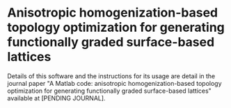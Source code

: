 # Anisotropic homogenization-based topology optimization for generating functionally graded surface-based lattices

Details of this software and the instructions for its usage are detail in the journal paper "A Matlab code: anisotropic homogenization-based topology optimization for generating functionally graded surface-based lattices" available at [PENDING JOURNAL].
